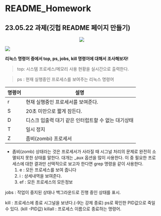 # README_Homework
23.05.22 과제(깃헙 README 페이지 만들기)
---
<p align="center">
  <img src="https://github.com/Bitanee/README_Homework/assets/97078968/d68902cd-46e8-4457-88eb-3ef67c487c62">
</p>

<img src="https://img.shields.io/badge/C언어-A8B9CC?style=flat&logo=c&logoColor=white"/>

**리눅스 명령어 중에서 top, ps, jobs, kill 명령어에 대해서 조사해보자!**

>top: 시스템 프로세스/메모리 사용 현황을 실시간으로 출력한다.

>ps : 현재 실행중인 프로세스를 보여주는 리눅스 명령어

|명령어|설명|
|------|---|
|r|현재 실행중인 프로세서를 보여준다.|
|S|20초 미만으로 짧게 잠든다. |
|D|디스크 입출력 대기 같은 인터럽트할 수 없는 대기상태 |
|T|일시 정지  |
|Z|좀비(zombi) 프로세서 |
- 좀비(zomb) 상태라는 것은 프로세서가 사라질 때 시그널 처리의 문제로 완전히 소멸되지 못한 상태를 말한다.
대개는 _aux 옵션을 많이 사용한다. 이 중 필요한 프로세스에 대한 결과만 선택적으로
보고자 한다면 grep 명령을 같이 사용한다. 
	1. e : 모든 프로세스를 보여 줍니다
	2. i : 상세내역을 보여준다.
	3. ef : 모든 프로세스의 모든정보

jobs : 작업이 중지된 상태나 백그라운드로 진행 중인 상태를 표시.

kill : 프로세스에 종료 시그널을 보낸다.(-9는 강제 종료)
	ps로 확인한 PID값으로 죽일 수 있다.
	(kill -PID값)
killall : 프로세스 이름으로 종료하는 명령어.
